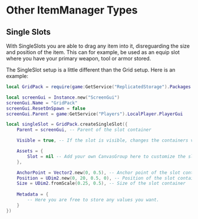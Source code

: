 # Other ItemManager Types

## Single Slots
With SingleSlots you are able to drag any item into it, disreguarding the size and position of the item. This can for example, be used as an equip slot where you have your primary weapon, tool or armor stored.

The SingleSlot setup is a little different than the Grid setup.
Here is an example:

```lua
local GridPack = require(game:GetService("ReplicatedStorage").Packages.GridPack)

local screenGui = Instance.new("ScreenGui")
screenGui.Name = "GridPack"
screenGui.ResetOnSpawn = false
screenGui.Parent = game:GetService("Players").LocalPlayer.PlayerGui

local singleSlot = GridPack.createSingleSlot({
    Parent = screenGui, -- Parent of the slot container

    Visible = true, -- If the slot is visible, changes the containers visible property. Also disables item interaction on the item inside.

    Assets = {
        Slot = nil -- Add your own CanvasGroup here to customize the slot.
    },

    AnchorPoint = Vector2.new(0, 0.5), -- Anchor point of the slot container
    Position = UDim2.new(0, 20, 0.5, 0), -- Position of the slot container
    Size = UDim2.fromScale(0.25, 0.5), -- Size of the slot container
	
    Metadata = {
        -- Here you are free to store any values you want.
    }
})
```
